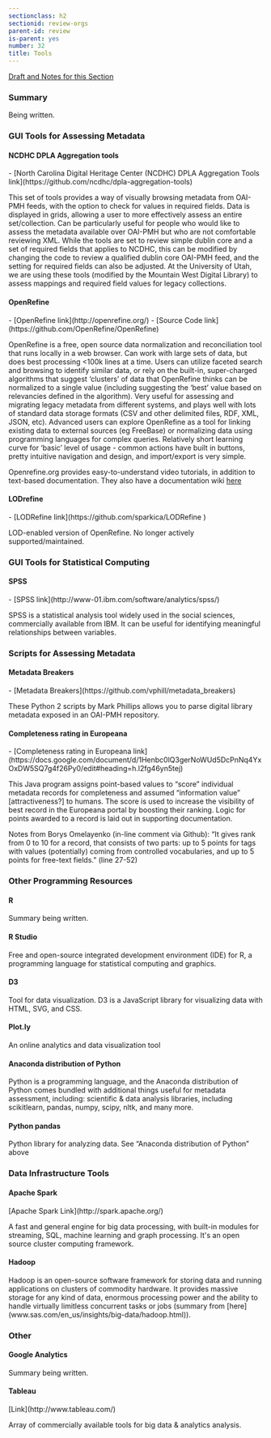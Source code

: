 ```yaml
---
sectionclass: h2
sectionid: review-orgs
parent-id: review
is-parent: yes
number: 32
title: Tools
---
```

[Draft and Notes for this Section](https://docs.google.com/document/d/1rk6TThrSqpLNk-L0JgR3lk5b_M3M8n5xM2xggKHYVUw/edit#heading=h.nte3qkd91px7)

<h3>Summary</h3>

Being written.

<h3>GUI Tools for Assessing Metadata</h3>

<h4>NCDHC DPLA Aggregation tools</h4>
- [North Carolina Digital Heritage Center (NCDHC) DPLA Aggregation Tools link](https://github.com/ncdhc/dpla-aggregation-tools)

This set of tools provides a way of visually browsing metadata from OAI-PMH feeds, with the option to check for values in required fields. Data is displayed in grids, allowing a user to more effectively assess an entire set/collection. Can be particularly useful for people who would like to assess the metadata available over OAI-PMH but who are not comfortable reviewing XML. While the tools are set to review simple dublin core and a set of required fields that applies to NCDHC, this can be modified by changing the code to review a qualified dublin core OAI-PMH feed, and the setting for required fields can also be adjusted. At the University of Utah, we are using these tools (modified by the Mountain West Digital Library) to assess mappings and required field values for legacy collections.

<h4>OpenRefine</h4>
- [OpenRefine link](http://openrefine.org/)
- [Source Code link](https://github.com/OpenRefine/OpenRefine)

OpenRefine is a free, open source data normalization and reconciliation tool that runs locally in a web browser. Can work with large sets of data, but does best processing <100k lines at a time. Users can utilize faceted search and browsing to identify similar data, or rely on the built-in, super-charged algorithms that suggest ‘clusters’ of data that OpenRefine thinks can be normalized to a single value (including suggesting the ‘best’ value based on relevancies defined in the algorithm). Very useful for assessing and migrating legacy metadata from different systems, and plays well with lots of standard data storage formats (CSV and other delimited files, RDF, XML, JSON, etc). Advanced users can explore OpenRefine as a tool for linking existing data to external sources (eg FreeBase) or normalizing data using programming languages for complex queries. Relatively short learning curve for ‘basic’ level of usage - common actions have built in buttons, pretty intuitive navigation and design, and import/export is very simple.

Openrefine.org provides easy-to-understand video tutorials, in addition to text-based documentation. They also have a documentation wiki [here](https://github.com/OpenRefine/OpenRefine/wiki/Documentation-For-Users)

<h4>LODrefine</h4>
- [LODRefine link](https://github.com/sparkica/LODRefine )

LOD-enabled version of OpenRefine. No longer actively supported/maintained.

<h3>GUI Tools for Statistical Computing</h3>

<h4>SPSS</h4>
- [SPSS link](http://www-01.ibm.com/software/analytics/spss/)

SPSS is a statistical analysis tool widely used in the social sciences, commercially available from IBM. It can be useful for identifying meaningful relationships between variables.

<h3>Scripts for Assessing Metadata</h3>

<h4>Metadata Breakers</h4>
- [Metadata Breakers](https://github.com/vphill/metadata_breakers)

These Python 2 scripts by Mark Phillips allows you to parse digital library metadata exposed in an OAI-PMH repository.

<h4>Completeness rating in Europeana</h4>
- [Completeness rating in Europeana link](https://docs.google.com/document/d/1Henbc0lQ3gerNoWUd5DcPnNq4YxOxDW5SQ7g4f26Py0/edit#heading=h.l2fg46yn5tej)

This Java program assigns point-based values to “score” individual metadata records for completeness and assumed “information value” [attractiveness?] to humans. The score is used to increase the visibility of best record in the Europeana portal by boosting their  ranking. Logic for points awarded to a record is laid out in supporting documentation.

Notes from Borys Omelayenko (in-line comment via Github): “It gives rank from 0 to 10 for a record, that consists of two parts: up to 5 points for tags with values (potentially) coming from controlled vocabularies, and up to 5 points for free-text fields.” (line 27-52)

<h3>Other Programming Resources</h3>

<h4>R</h4>
Summary being written.

<h4>R Studio</h4>
Free and open-source integrated development environment (IDE) for R, a programming language for statistical computing and graphics﻿.

<h4>D3</h4>
Tool for data visualization. D3 is a JavaScript library for visualizing data with HTML, SVG, and CSS.

<h4>Plot.ly</h4>
An online analytics and data visualization tool﻿

<h4>Anaconda distribution of Python</h4>
Python is a programming language, and the Anaconda distribution of Python comes bundled with additional things useful for metadata assessment, including: scientific & data analysis libraries, including scikitlearn, pandas, numpy, scipy, nltk, and many more.

<h4>Python pandas</h4>
Python library for analyzing data. See “Anaconda distribution of Python” above

<h3>Data Infrastructure Tools</h3>

<h4>Apache Spark</h4>
[Apache Spark Link](http://spark.apache.org/)

A fast and general engine for big data processing, with built-in modules for streaming, SQL, machine learning and graph processing.﻿ It's an open source cluster computing framework.

<h4>Hadoop</h4>
Hadoop is an open-source software framework for storing data and running applications on clusters of commodity hardware. It provides massive storage for any kind of data, enormous processing power and the ability to handle virtually limitless concurrent tasks or jobs (summary from [here](﻿www.sas.com/en_us/insights/big-data/hadoop.html)).

<h3>Other</h3>

<h4>Google Analytics</h4>
Summary being written.

<h4>Tableau</h4>
[Link](http://www.tableau.com/)

Array of commercially available tools for big data & analytics analysis.
